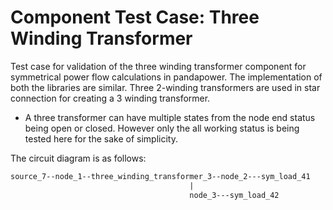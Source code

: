 <!--
SPDX-FileCopyrightText: Contributors to the Power Grid Model project <powergridmodel@lfenergy.org>

SPDX-License-Identifier: MPL-2.0
-->

# Component Test Case: Three Winding Transformer

Test case for validation of the three winding transformer component for symmetrical power flow calculations in
pandapower.
The implementation of both the libraries are similar.
Three 2-winding transformers are used in star connection for creating a 3 winding transformer.

- A three transformer can have multiple states from the node end status being open or closed. However only the all
  working status is being tested here for the sake of simplicity.

The circuit diagram is as follows:

```txt
source_7--node_1--three_winding_transformer_3--node_2---sym_load_41              (3wdg Transformer status=1)
                                        |
                                        node_3---sym_load_42
```
